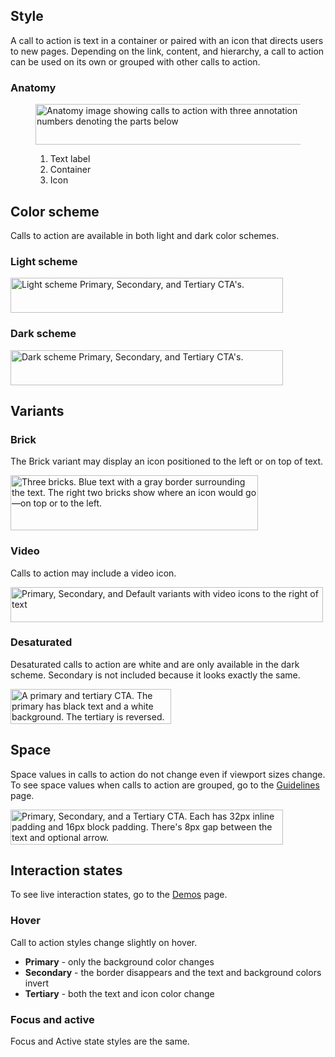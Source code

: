 ## Style

A call to action is text in a container or paired with an icon that directs users to new pages. Depending on the link, content, and hierarchy, a call to action can be used on its own or grouped with other calls to action.

### Anatomy

<figure>
  <uxdot-example color-palette="lightest" width-adjustment="436px">
    <img src="../cta-style-anatomy.svg"
        alt="Anatomy image showing calls to action with three annotation numbers denoting the parts below"
        width="436"
        height="65">
  </uxdot-example>
  <figcaption>
    <ol>
      <li>Text label</li>
      <li>Container</li>
      <li>Icon</li>
    </ol>
  </figcaption>
</figure>

## Color scheme
<a id="theme"></a>

Calls to action are available in both light and dark color schemes.

### Light scheme

<uxdot-example color-palette="lightest" width-adjustment="436px">
  <img alt="Light scheme Primary, Secondary, and Tertiary CTA's."
       src="../cta-style-scheme-light.svg"
       width="436"
       height="56">
</uxdot-example>

### Dark scheme

<uxdot-example color-palette="darkest" width-adjustment="436px">
  <img alt="Dark scheme Primary, Secondary, and Tertiary CTA's."
       src="../cta-style-scheme-dark.svg"
       width="436"
       height="56">
</uxdot-example>

## Variants

### Brick

The Brick variant may display an icon positioned to the left or on top of text.

<uxdot-example color-palette="lightest" width-adjustment="396px">
  <img alt="Three bricks. Blue text with a gray border surrounding the text. The right two bricks show where an icon would go—on top or to the left."
       src="../cta-style-variants-bricks.svg"
       width="396"
       height="88">
</uxdot-example>

### Video

Calls to action may include a video icon.

<uxdot-example color-palette="lightest" width-adjustment="500px">
  <img alt="Primary, Secondary, and Default variants with video icons to the right of text"
       src="../cta-style-variants-video.svg"
       width="500"
       height="56">
</uxdot-example>

### Desaturated

Desaturated calls to action are white and are only available in the dark scheme. Secondary is not included because it looks exactly the same.

<uxdot-example color-palette="darkest" width-adjustment="257px">
  <img alt="A primary and tertiary CTA. The primary has black text and a white background. The tertiary is reversed."
       src="../cta-style-variants-desaturated.svg"
       width="257"
       height="56">
</uxdot-example>

## Space

Space values in calls to action do not change even if viewport sizes change. To see space values when calls to action are grouped, go to the [Guidelines](/elements/call-to-action/guidelines/) page.

<uxdot-example color-palette="lightest" width-adjustment="436px">
  <img alt="Primary, Secondary, and a Tertiary CTA. Each has 32px inline padding and 16px block padding. There's 8px gap between the text and optional arrow."
       src="../cta-style-space.svg"
       width="436"
       height="56">
</uxdot-example>

## Interaction states

To see live interaction states, go to the [Demos](/elements/call-to-action/demos/) page.

### Hover

Call to action styles change slightly on hover.

- **Primary** - only the background color changes
- **Secondary** - the border disappears and the text and background colors invert
- **Tertiary** - both the text and icon color change

### Focus and active

Focus and Active state styles are the same.
